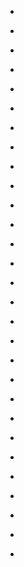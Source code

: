 
- [](/2018/08/e3w88op/)

- [](/2018/08/e3w82mx/)

- [](/2018/05/dzpfi2j/)

- [](/2017/11/7aily4/)

- [](/2017/05/di5hors/)

- [](/2016/03/4asrcn/)

- [](/2014/01/cesm2og/)

- [](/2014/01/cesmg5h/)

- [](/2013/12/cdtabm5/)

- [](/2013/12/cdtb5vp/)

- [](/2013/09/cc7nt7m/)

- [](/2013/08/cbr64t7/)

- [](/2013/08/cbgr4vi/)

- [](/2013/07/cb4jn2o/)

- [](/2013/07/cb2ud5j/)

- [](/2013/07/caxcc5o/)

- [](/2013/06/caf9cyr/)

- [](/2013/06/caentf4/)

- [](/2013/06/caeo3kh/)

- [](/2013/06/caap724/)

- [](/2013/06/caappt6/)

- [](/2013/06/caapxee/)

- [](/2013/06/cab1u26/)

- [](/2013/06/cab2nsu/)

- [](/2013/05/ca5z61b/)

- [](/2013/05/ca5ow6j/)

- [](/2013/03/c94mrpz/)

- [](/2012/09/c61xb1i/)

- [](/2012/07/vvpak/)
